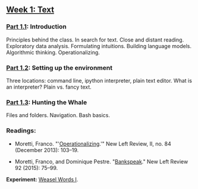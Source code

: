 
## [Week 1: Text](https://github.com/denten-courses/computing-context/blob/master/lecture-notes/lecture-1.md)

### [Part 1.1](): **Introduction**  

Principles behind the class. In search for text. Close and distant reading.
Exploratory data analysis. Formulating intuitions. Building language models.
Algorithmic thinking. Operationalizing.

### [Part 1.2](): **Setting up the environment**  

Three locations: command line, ipython interpreter, plain text editor. What
is an interpreter? Plain vs. fancy text.

### [Part 1.3](): **Hunting the Whale**  

Files and folders. Navigation. Bash basics.

### **Readings:**

- Moretti, Franco.
  "'[Operationalizing](http://newleftreview.org/II/84/franco-moretti-operationalizing).'"
New Left Review, II, no. 84 (December 2013): 103–19.

- Moretti, Franco, and Dominique Pestre.
"[Bankspeak](http://newleftreview.org/II/92/franco-moretti-dominique-pestre-bankspeak)." New Left Review 92
(2015): 75–99.


**Experiment:** [Weasel Words I](https://github.com/denten-courses/computing-context/tree/master/experiments/1-weasel).
